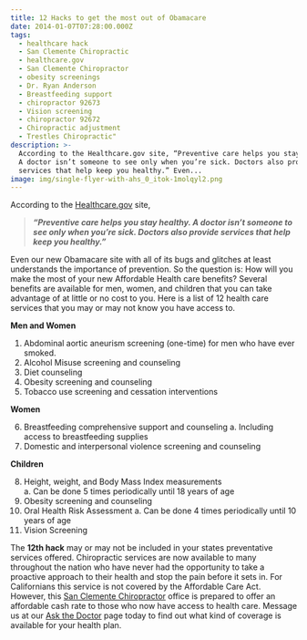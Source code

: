 ```yaml
---
title: 12 Hacks to get the most out of Obamacare
date: 2014-01-07T07:28:00.000Z
tags:
  - healthcare hack
  - San Clemente Chiropractic
  - healthcare.gov
  - San Clemente Chiropractor
  - obesity screenings
  - Dr. Ryan Anderson
  - Breastfeeding support
  - chiropractor 92673
  - Vision screening
  - chiropractor 92672
  - Chiropractic adjustment
  - Trestles Chiropractic"
description: >-
  According to the Healthcare.gov site, “Preventive care helps you stay healthy.
  A doctor isn’t someone to see only when you’re sick. Doctors also provide
  services that help keep you healthy.” Even...
image: img/single-flyer-with-ahs_0_itok-1molqyl2.png
---
```

According to the [Healthcare.gov](http://healthcare.gov "healthcare.gov") site,

> ***“Preventive care helps you stay healthy. A doctor isn’t someone to see only when you’re sick. Doctors also provide services that help keep you healthy.”***

Even our new Obamacare site with all of its bugs and glitches at least understands the importance of prevention. So the question is: How will you make the most of your new Affordable Health care benefits? Several benefits are available for men, women, and children that you can take advantage of at little or no cost to you. Here is a list of 12 health care services that you may or may not know you have access to.

**Men and Women**

1. Abdominal aortic aneurism screening (one-time) for men who have ever smoked.
2. Alcohol Misuse screening and counseling
3. Diet counseling
4. Obesity screening and counseling
5. Tobacco use screening and cessation interventions

**Women**

6. Breastfeeding comprehensive support and counseling
   a. Including access to breastfeeding supplies
7. Domestic and interpersonal violence screening and counseling

**Children**

8. Height, weight, and Body Mass Index measurements\
   a. Can be done 5 times periodically until 18 years of age
9. Obesity screening and counseling
10. Oral Health Risk Assessment
    a. Can be done 4 times periodically until 10 years of age
11. Vision Screening

The **12th hack** may or may not be included in your states preventative services offered. Chiropractic services are now available to many throughout the nation who have never had the opportunity to take a proactive approach to their health and stop the pain before it sets in. For Californians this service is not covered by the Affordable Care Act. However, this [San Clemente Chiropractor](../index.html "San Clemente Chiropractor") office is prepared to offer an affordable cash rate to those who now have access to health care. Message us at our [Ask the Doctor](http://www.trestleschiropractic.com/contact-us "contact us") page today to find out what kind of coverage is available for your health plan.